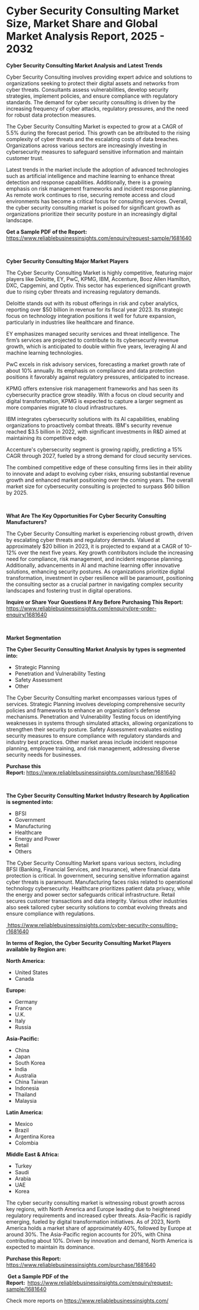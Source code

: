 <p><h1>Cyber Security Consulting Market Size, Market Share and Global Market Analysis Report, 2025 - 2032</h1></p><p><strong>Cyber Security Consulting Market Analysis and Latest Trends</strong></p>
<p><p>Cyber Security Consulting involves providing expert advice and solutions to organizations seeking to protect their digital assets and networks from cyber threats. Consultants assess vulnerabilities, develop security strategies, implement policies, and ensure compliance with regulatory standards. The demand for cyber security consulting is driven by the increasing frequency of cyber attacks, regulatory pressures, and the need for robust data protection measures.</p><p>The Cyber Security Consulting Market is expected to grow at a CAGR of 5.5% during the forecast period. This growth can be attributed to the rising complexity of cyber threats and the escalating costs of data breaches. Organizations across various sectors are increasingly investing in cybersecurity measures to safeguard sensitive information and maintain customer trust. </p><p>Latest trends in the market include the adoption of advanced technologies such as artificial intelligence and machine learning to enhance threat detection and response capabilities. Additionally, there is a growing emphasis on risk management frameworks and incident response planning. As remote work continues to rise, securing remote access and cloud environments has become a critical focus for consulting services. Overall, the cyber security consulting market is poised for significant growth as organizations prioritize their security posture in an increasingly digital landscape.</p></p>
<p><strong>Get a Sample PDF of the Report:&nbsp;</strong> <a href="https://www.reliablebusinessinsights.com/enquiry/request-sample/1681640?utm_campaign=2534&utm_medium=2&utm_source=Github&utm_content=ia&utm_term=10032025&utm_id=cyber-security-consulting">https://www.reliablebusinessinsights.com/enquiry/request-sample/1681640</a></p>
<p>&nbsp;</p>
<p><strong>Cyber Security Consulting Major Market Players</strong></p>
<p><p>The Cyber Security Consulting Market is highly competitive, featuring major players like Deloitte, EY, PwC, KPMG, IBM, Accenture, Booz Allen Hamilton, DXC, Capgemini, and Optiv. This sector has experienced significant growth due to rising cyber threats and increasing regulatory demands.</p><p>Deloitte stands out with its robust offerings in risk and cyber analytics, reporting over $50 billion in revenue for its fiscal year 2023. Its strategic focus on technology integration positions it well for future expansion, particularly in industries like healthcare and finance.</p><p>EY emphasizes managed security services and threat intelligence. The firm’s services are projected to contribute to its cybersecurity revenue growth, which is anticipated to double within five years, leveraging AI and machine learning technologies.</p><p>PwC excels in risk advisory services, forecasting a market growth rate of about 10% annually. Its emphasis on compliance and data protection positions it favorably against regulatory pressures, anticipated to increase.</p><p>KPMG offers extensive risk management frameworks and has seen its cybersecurity practice grow steadily. With a focus on cloud security and digital transformation, KPMG is expected to capture a larger segment as more companies migrate to cloud infrastructures.</p><p>IBM integrates cybersecurity solutions with its AI capabilities, enabling organizations to proactively combat threats. IBM's security revenue reached $3.5 billion in 2022, with significant investments in R&D aimed at maintaining its competitive edge.</p><p>Accenture's cybersecurity segment is growing rapidly, predicting a 15% CAGR through 2027, fueled by a strong demand for cloud security services.</p><p>The combined competitive edge of these consulting firms lies in their ability to innovate and adapt to evolving cyber risks, ensuring substantial revenue growth and enhanced market positioning over the coming years. The overall market size for cybersecurity consulting is projected to surpass $60 billion by 2025.</p></p>
<p>&nbsp;</p>
<p><strong>What Are The Key Opportunities For Cyber Security Consulting Manufacturers?</strong></p>
<p><p>The Cyber Security Consulting market is experiencing robust growth, driven by escalating cyber threats and regulatory demands. Valued at approximately $20 billion in 2023, it is projected to expand at a CAGR of 10-12% over the next five years. Key growth contributors include the increasing need for compliance, risk management, and incident response planning. Additionally, advancements in AI and machine learning offer innovative solutions, enhancing security postures. As organizations prioritize digital transformation, investment in cyber resilience will be paramount, positioning the consulting sector as a crucial partner in navigating complex security landscapes and fostering trust in digital operations.</p></p>
<p><strong>Inquire or Share Your Questions If Any Before Purchasing This Report:</strong> <a href="https://www.reliablebusinessinsights.com/enquiry/pre-order-enquiry/1681640?utm_campaign=2534&utm_medium=2&utm_source=Github&utm_content=ia&utm_term=10032025&utm_id=cyber-security-consulting">https://www.reliablebusinessinsights.com/enquiry/pre-order-enquiry/1681640</a></p>
<p>&nbsp;</p>
<p><strong>Market Segmentation</strong></p>
<p><strong>The Cyber Security Consulting Market Analysis by types is segmented into:</strong></p>
<p><ul><li>Strategic Planning</li><li>Penetration and Vulnerability Testing</li><li>Safety Assessment</li><li>Other</li></ul></p>
<p><p>The Cyber Security Consulting market encompasses various types of services. Strategic Planning involves developing comprehensive security policies and frameworks to enhance an organization's defense mechanisms. Penetration and Vulnerability Testing focus on identifying weaknesses in systems through simulated attacks, allowing organizations to strengthen their security posture. Safety Assessment evaluates existing security measures to ensure compliance with regulatory standards and industry best practices. Other market areas include incident response planning, employee training, and risk management, addressing diverse security needs for businesses.</p></p>
<p><strong>Purchase this Report:&nbsp;</strong><a href="https://www.reliablebusinessinsights.com/purchase/1681640?utm_campaign=2534&utm_medium=2&utm_source=Github&utm_content=ia&utm_term=10032025&utm_id=cyber-security-consulting">https://www.reliablebusinessinsights.com/purchase/1681640</a></p>
<p>&nbsp;</p>
<p><strong>The Cyber Security Consulting Market Industry Research by Application is segmented into:</strong></p>
<p><ul><li>BFSI</li><li>Government</li><li>Manufacturing</li><li>Healthcare</li><li>Energy and Power</li><li>Retail</li><li>Others</li></ul></p>
<p><p>The Cyber Security Consulting Market spans various sectors, including BFSI (Banking, Financial Services, and Insurance), where financial data protection is critical. In government, securing sensitive information against cyber threats is paramount. Manufacturing faces risks related to operational technology cybersecurity. Healthcare prioritizes patient data privacy, while the energy and power sector safeguards critical infrastructure. Retail secures customer transactions and data integrity. Various other industries also seek tailored cyber security solutions to combat evolving threats and ensure compliance with regulations.</p></p>
<p><a href="https://www.reliablebusinessinsights.com/cyber-security-consulting-r1681640?utm_campaign=2534&utm_medium=2&utm_source=Github&utm_content=ia&utm_term=10032025&utm_id=cyber-security-consulting">&nbsp;https://www.reliablebusinessinsights.com/cyber-security-consulting-r1681640</a></p>
<p><strong>In terms of Region, the Cyber Security Consulting Market Players available by Region are:</strong></p>
<p>
    <p> <strong> North America: </strong>
        <ul>
            <li>United States</li>
            <li>Canada</li>
        </ul>
        </p> 
    <p> <strong> Europe: </strong>
        <ul>
            <li>Germany</li>
            <li>France</li>
            <li>U.K.</li>
            <li>Italy</li>
            <li>Russia</li>
        </ul>
        </p> 
    <p> <strong> Asia-Pacific: </strong>
        <ul>
            <li>China</li>
            <li>Japan</li>
            <li>South Korea</li>
            <li>India</li>
            <li>Australia</li>
            <li>China Taiwan</li>
            <li>Indonesia</li>
            <li>Thailand</li>
            <li>Malaysia</li>
        </ul>
        </p> 
    <p> <strong> Latin America: </strong>
        <ul>
            <li>Mexico</li>
            <li>Brazil</li>
            <li>Argentina Korea</li>
            <li>Colombia</li>
        </ul>
        </p> 
    <p> <strong> Middle East & Africa: </strong>
        <ul>
            <li>Turkey</li>
            <li>Saudi</li>
            <li>Arabia</li>
            <li>UAE</li>
            <li>Korea</li>
        </ul>
    </p>
    </p>
<p><p>The cyber security consulting market is witnessing robust growth across key regions, with North America and Europe leading due to heightened regulatory requirements and increased cyber threats. Asia-Pacific is rapidly emerging, fueled by digital transformation initiatives. As of 2023, North America holds a market share of approximately 40%, followed by Europe at around 30%. The Asia-Pacific region accounts for 20%, with China contributing about 10%. Driven by innovation and demand, North America is expected to maintain its dominance.</p></p>
<p><strong>Purchase this Report: </strong><a href="https://www.reliablebusinessinsights.com/purchase/1681640?utm_campaign=2534&utm_medium=2&utm_source=Github&utm_content=ia&utm_term=10032025&utm_id=cyber-security-consulting">https://www.reliablebusinessinsights.com/purchase/1681640</a></p>
<p>&nbsp;<strong>Get a Sample PDF of the Report:&nbsp;&nbsp;</strong><a href="https://www.reliablebusinessinsights.com/enquiry/request-sample/1681640?utm_campaign=2534&utm_medium=2&utm_source=Github&utm_content=ia&utm_term=10032025&utm_id=cyber-security-consulting">https://www.reliablebusinessinsights.com/enquiry/request-sample/1681640</a></p>
<p><strong></strong></p>
<p>Check more reports on <a href="https://www.reliablebusinessinsights.com/?utm_campaign=2534&utm_medium=2&utm_source=Github&utm_content=ia&utm_term=10032025&utm_id=cyber-security-consulting">https://www.reliablebusinessinsights.com/</a></p>